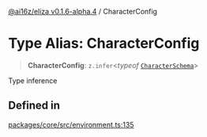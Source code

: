 [@ai16z/eliza v0.1.6-alpha.4](../index.md) / CharacterConfig

# Type Alias: CharacterConfig

> **CharacterConfig**: `z.infer`\<*typeof* [`CharacterSchema`](../variables/CharacterSchema.md)\>

Type inference

## Defined in

[packages/core/src/environment.ts:135](https://github.com/IkigaiLabsETH/eliza/blob/main/packages/core/src/environment.ts#L135)
